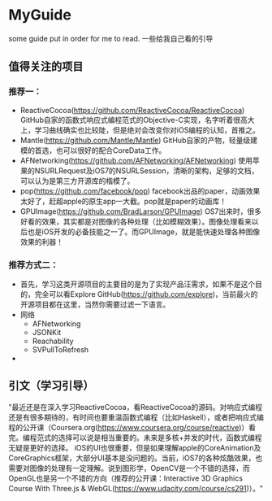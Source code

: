 # MyGuide
some guide put in order for me to read.
一些给我自己看的引导 

## 值得关注的项目
### 推荐一：
- ReactiveCocoa(https://github.com/ReactiveCocoa/ReactiveCocoa)
  GitHub自家的函数式响应式编程范式的Objective-C实现，名字听着很高大上，学习曲线确实也比较陡，但是绝对会改变你对iOS编程的认知，首推之。
- Mantle(https://github.com/Mantle/Mantle)
  GitHub自家的产物，轻量级建模的首选，也可以很好的配合CoreData工作。
- AFNetworking(https://github.com/AFNetworking/AFNetworking)
  使用苹果的NSURLRequest及iOS7的NSURLSession，清晰的架构，足够的文档，可以认为是第三方开源库的楷模了。
- pop(https://github.com/facebook/pop)
  facebook出品的paper，动画效果太好了，赶超apple的原生app一大截。pop就是paper的动画库！
- GPUImage(https://github.com/BradLarson/GPUImage)
  OS7出来时，很多好看的效果，其实都是对图像的各种处理（比如模糊效果）。图像处理看来以后也是iOS开发的必备技能之一了。而GPUImage，就是能快速处理各种图像效果的利器！

### 推荐方式二：
- 首先，学习这类开源项目的主要目的是为了实现产品汪需求，如果不是这个目的，完全可以看Explore GitHub(https://github.com/explore)，当前最火的开源项目都在这里，当然你需要过滤一下语言。
- 网络
  - AFNetworking
  - JSONKit
  - Reachability
  - SVPullToRefresh
- 


## 引文（学习引导）
 "最近还是在深入学习ReactiveCocoa，看ReactiveCocoa的源码。对响应式编程还是有很多期待的，有时间也要重温函数式编程（比如Haskell），或者把响应式编程的公开课（Coursera.org(https://www.coursera.org/course/reactive)）看完。编程范式的选择可以说是相当重要的。未来是多核+并发的时代，函数式编程无疑是更好的选择。
iOS的UI也很重要，但是如果理解apple的CoreAnimation及CoreGraphics框架，大部分UI基本是没问题的。当前，iOS7的各种炫酷效果，也需要对图像的处理有一定理解。说到图形学，OpenCV是一个不错的选择，而OpenGL也是另一个不错的方向（推荐的公开课：Interactive 3D Graphics Course With Three.js & WebGL(https://www.udacity.com/course/cs291)）。"

